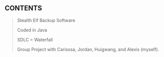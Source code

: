 ## CONTENTS
> Stealth Elf Backup Software
> 
> Coded in Java
> 
> SDLC = Waterfall
> 
> Group Project with Carisssa, Jordan, Huigwang, and Alexis (myself). 
